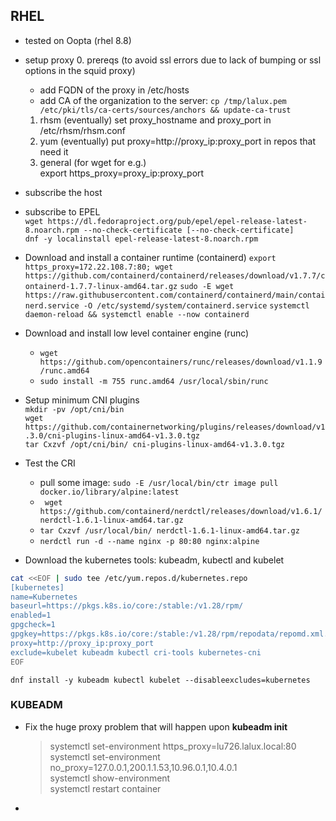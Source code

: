 ## RHEL
* tested on Oopta (rhel 8.8)
* setup proxy
  0. prereqs (to avoid ssl errors due to lack of bumping or ssl options in the squid proxy)
     * add FQDN of the proxy in /etc/hosts  
     * add CA of the organization to the server: `cp /tmp/lalux.pem /etc/pki/tls/ca-certs/sources/anchors && update-ca-trust`    
  1. rhsm (eventually)
     set proxy_hostname and proxy_port in /etc/rhsm/rhsm.conf   
  3. yum (eventually)
     put proxy=http://proxy_ip:proxy_port in repos that need it  
  5. general (for wget for e.g.)  
     export https_proxy=proxy_ip:proxy_port  
* subscribe the host  
* subscribe to EPEL  
  `wget https://dl.fedoraproject.org/pub/epel/epel-release-latest-8.noarch.rpm --no-check-certificate [--no-check-certificate]`  
  `dnf -y localinstall epel-release-latest-8.noarch.rpm`
* Download and install a container runtime (containerd)
  `export https_proxy=172.22.108.7:80; wget https://github.com/containerd/containerd/releases/download/v1.7.7/containerd-1.7.7-linux-amd64.tar.gz`
  `sudo -E wget https://raw.githubusercontent.com/containerd/containerd/main/containerd.service -O /etc/systemd/system/containerd.service`
  `systemctl daemon-reload && systemctl enable --now containerd`
* Download and install low level container engine (runc)
  * `wget https://github.com/opencontainers/runc/releases/download/v1.1.9/runc.amd64`
  * `sudo install -m 755 runc.amd64 /usr/local/sbin/runc`
* Setup minimum CNI plugins  
  `mkdir -pv /opt/cni/bin`  
  `wget https://github.com/containernetworking/plugins/releases/download/v1.3.0/cni-plugins-linux-amd64-v1.3.0.tgz`  
  `tar Cxzvf /opt/cni/bin/ cni-plugins-linux-amd64-v1.3.0.tgz`  
  
* Test the CRI
  * pull some image: `sudo -E /usr/local/bin/ctr image pull docker.io/library/alpine:latest`
  * ` wget https://github.com/containerd/nerdctl/releases/download/v1.6.1/nerdctl-1.6.1-linux-amd64.tar.gz`
  * `tar Cxzvf /usr/local/bin/ nerdctl-1.6.1-linux-amd64.tar.gz`
  * `nerdctl run -d --name nginx -p 80:80 nginx:alpine`

* Download the kubernetes tools: kubeadm, kubectl and kubelet
```bash
cat <<EOF | sudo tee /etc/yum.repos.d/kubernetes.repo
[kubernetes]
name=Kubernetes
baseurl=https://pkgs.k8s.io/core:/stable:/v1.28/rpm/
enabled=1
gpgcheck=1
gpgkey=https://pkgs.k8s.io/core:/stable:/v1.28/rpm/repodata/repomd.xml.key
proxy=http://proxy_ip:proxy_port
exclude=kubelet kubeadm kubectl cri-tools kubernetes-cni
EOF
```
`dnf install -y kubeadm kubectl kubelet --disableexcludes=kubernetes`  
 
### KUBEADM  
* Fix the huge proxy problem that will happen upon **kubeadm init**
  
  >systemctl set-environment https_proxy=lu726.lalux.local:80  
  >systemctl set-environment no_proxy=127.0.0.1,200.1.1.53,10.96.0.1,10.4.0.1  
  >systemctl show-environment  
  >systemctl restart container  
  
* 
    
